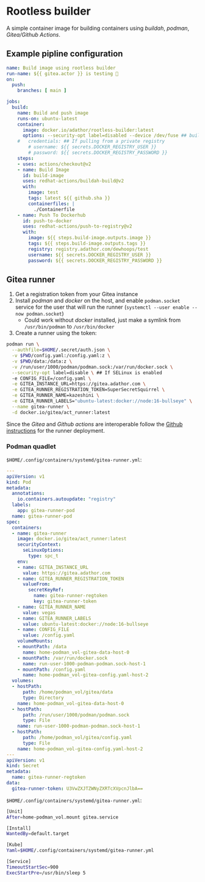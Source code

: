 # Rootless builder

A simple container image for building containers using _buildah_, _podman_, _Gitea/Github Actions_.

## Example pipline configuration

```yaml
name: Build image using rootless builder
run-name: ${{ gitea.actor }} is testing 🚀
on:
  push:
    branches: [ main ]

jobs:
  build:
    name: Build and push image
    runs-on: ubuntu-latest
    container:
      image: docker.io/adathor/rootless-builder:latest
      options: --security-opt label=disabled --device /dev/fuse ## buildah needs fuse to work
    #   credentials: ## If pulling from a private registry
        # username: ${{ secrets.DOCKER_REGISTRY_USER }}
        # password: ${{ secrets.DOCKER_REGISTRY_PASSWORD }}
    steps:
    - uses: actions/checkout@v2
    - name: Build Image
      id: build-image
      uses: redhat-actions/buildah-build@v2
      with:
        image: test
        tags: latest ${{ github.sha }}
        containerfiles: |
          ./Containerfile
    - name: Push To Dockerhub
      id: push-to-docker
      uses: redhat-actions/push-to-registry@v2
      with:
        image: ${{ steps.build-image.outputs.image }}
        tags: ${{ steps.build-image.outputs.tags }}
        registry: registry.adathor.com/dewhoops/test
        username: ${{ secrets.DOCKER_REGISTRY_USER }}
        password: ${{ secrets.DOCKER_REGISTRY_PASSWORD }}
```

## Gitea runner

1. Get a registration token from your Gitea instance
1. Install _podman_ and _docker_ on the host, and enable `podman.socket` service for the user that will run the runner (`systemctl --user enable --now podman.socket`)
   - Could work without _docker_ installed, just make a symlink from `/usr/bin/podman` to `/usr/bin/docker`
1. Create a runner using the token:

  ```bash
  podman run \
    --authfile=$HOME/.secret/auth.json \
    -v $PWD/config.yaml:/config.yaml:z \
    -v $PWD/data:/data:z \
    -v /run/user/1000/podman/podman.sock:/var/run/docker.sock \
    --security-opt label=disable \ ## If SELinux is enabled
    -e CONFIG_FILE=/config.yaml \
    -e GITEA_INSTANCE_URL=https://gitea.adathor.com \
    -e GITEA_RUNNER_REGISTRATION_TOKEN=SuperSecretSquirrel \
    -e GITEA_RUNNER_NAME=kazeshini \
    -e GITEA_RUNNER_LABELS="ubuntu-latest:docker://node:16-bullseye" \
    --name gitea-runner \
    -d docker.io/gitea/act_runner:latest
  ```

Since the _Gitea_ and _Github actions_ are interoperable follow the [Github instructions](https://docs.github.com/en/actions/hosting-your-own-runners/managing-self-hosted-runners/adding-self-hosted-runners) for the runner deployment.


### Podman quadlet

`$HOME/.config/containers/systemd/gitea-runner.yml`: 

```yaml
---
apiVersion: v1
kind: Pod
metadata:
  annotations:
    io.containers.autoupdate: "registry"
  labels:
    app: gitea-runner-pod
  name: gitea-runner-pod
spec:
  containers:
  - name: gitea-runner
    image: docker.io/gitea/act_runner:latest
    securityContext:
      seLinuxOptions:
        type: spc_t
    env:
    - name: GITEA_INSTANCE_URL
      value: https://gitea.adathor.com
    - name: GITEA_RUNNER_REGISTRATION_TOKEN
      valueFrom:
        secretKeyRef:
          name: gitea-runner-regtoken
          key: gitea-runner-token
    - name: GITEA_RUNNER_NAME
      value: vegas
    - name: GITEA_RUNNER_LABELS
      value: ubuntu-latest:docker://node:16-bullseye
    - name: CONFIG_FILE
      value: /config.yaml
    volumeMounts:
    - mountPath: /data
      name: home-podman_vol-gitea-data-host-0
    - mountPath: /var/run/docker.sock
      name: run-user-1000-podman-podman.sock-host-1
    - mountPath: /config.yaml
      name: home-podman_vol-gitea-config.yaml-host-2
  volumes:
  - hostPath:
      path: /home/podman_vol/gitea/data
      type: Directory
    name: home-podman_vol-gitea-data-host-0
  - hostPath:
      path: /run/user/1000/podman/podman.sock
      type: File
    name: run-user-1000-podman-podman.sock-host-1
  - hostPath:
      path: /home/podman_vol/gitea/config.yaml
      type: File
    name: home-podman_vol-gitea-config.yaml-host-2
---
apiVersion: v1
kind: Secret
metadata:
  name: gitea-runner-regtoken
data:
  gitea-runner-token: U3VwZXJTZWNyZXRTcXVpcnJlbA==

```

`$HOME/.config/containers/systemd/gitea-runner.yml`:

```bash
[Unit]
After=home-podman_vol.mount gitea.service

[Install]
WantedBy=default.target

[Kube]
Yaml=$HOME/.config/containers/systemd/gitea-runner.yml

[Service]
TimeoutStartSec=900
ExecStartPre=/usr/bin/sleep 5
```
